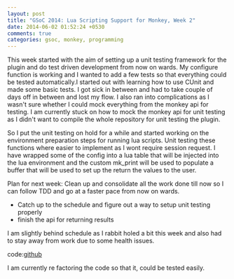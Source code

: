 ```yaml
---
layout: post
title: "GSoC 2014: Lua Scripting Support for Monkey, Week 2"
date: 2014-06-02 01:52:24 +0530
comments: true
categories: gsoc, monkey, programming
---
```



This week started with the aim of setting up a unit testing framework
for the plugin and do test driven development from now on wards. My
configure function is working and I wanted to add a few tests so that
everything could be tested automatically.I started out with learning
how to use CUnit and made some basic tests. I got sick in between and
had to take couple of days off in between and lost my flow. I also ran
into complications as I wasn't  sure whether I could mock everything
from the monkey api for testing. I am currently stuck on how to mock
the monkey api for unit testing as I didn't want to compile the whole
repository for unit testing the plugin.

So I put the unit testing on hold for a while and started working on
the environment preparation steps for running lua scripts. Unit testing
these functions where easier to implement as I wont require session
request. I have wrapped some of the config into a lua table that will
be injected into the lua environment and the custom mk_print will be
used to populate a buffer that will be used to set up the return the
values to the user.



Plan for next week:
Clean up and consolidate all the work done till now so I can follow
TDD and go at a faster pace from now on wards.

- Catch up to the schedule and figure out a way to setup unit testing
  properly
- finish the api for returning results

I am slightly behind schedule as I rabbit holed a bit this week and
also had to stay away from work due to some health issues.

code:[github](https://github.com/diadara/monkey/tree/lua-exp)

I am currently re factoring the code so that it, could be tested
easily.
